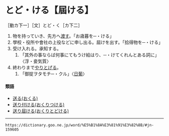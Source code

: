 # とど・ける【屆ける】
［動カ下一］［文］とど・く［カ下二］
1.  物を持っていき、先方へ[渡す](わたす（渡す）)。「お歳暮を─・ける」  
2.  學校・役所や會社の上役などに申し出る。屆けを出す。「拾得物を─・ける」
3.  受け入れる。承知する。    
    1.  「其外の事ならば何事にてもうけ給はり、─・けてくれんとある詞に」〈浮・妾気質〉
4.  終わりまで[やりとげる](やりとげる（遣り遂げる）)。    
    1.  「御掟ヲタモチ─・クル」〈[日葡](https://dictionary.goo.ne.jp/word/%E6%97%A5%E8%91%A1%E8%BE%9E%E6%9B%B8/#jn-167551)〉
        

#### 類語

-   [送る(おくる)](おくる（送る）)
-   [送り付ける(おくりつける)](https://dictionary.goo.ne.jp/word/%E9%80%81%E3%82%8A%E4%BB%98%E3%81%91%E3%82%8B/#jn-30544)
-   [送り屆ける(おくりとどける)](https://dictionary.goo.ne.jp/word/%E9%80%81%E3%82%8A%E5%B1%8A%E3%81%91%E3%82%8B/#jn-30547)

---
`https://dictionary.goo.ne.jp/word/%E5%B1%8A%E3%81%91%E3%82%8B/#jn-159605`